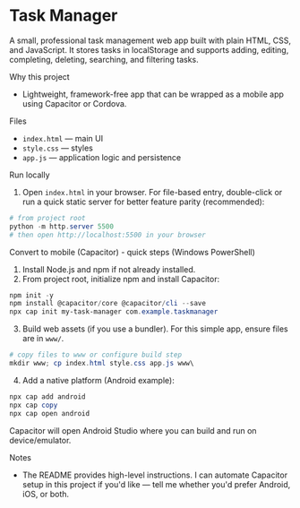 # Task Manager

A small, professional task management web app built with plain HTML, CSS, and JavaScript. It stores tasks in localStorage and supports adding, editing, completing, deleting, searching, and filtering tasks.

Why this project
- Lightweight, framework-free app that can be wrapped as a mobile app using Capacitor or Cordova.

Files
- `index.html` — main UI
- `style.css` — styles
- `app.js` — application logic and persistence

Run locally
1. Open `index.html` in your browser. For file-based entry, double-click or run a quick static server for better feature parity (recommended):

```powershell
# from project root
python -m http.server 5500
# then open http://localhost:5500 in your browser
```

Convert to mobile (Capacitor) - quick steps (Windows PowerShell)
1. Install Node.js and npm if not already installed.
2. From project root, initialize npm and install Capacitor:

```powershell
npm init -y
npm install @capacitor/core @capacitor/cli --save
npx cap init my-task-manager com.example.taskmanager
```

3. Build web assets (if you use a bundler). For this simple app, ensure files are in `www/`.

```powershell
# copy files to www or configure build step
mkdir www; cp index.html style.css app.js www\
```

4. Add a native platform (Android example):

```powershell
npx cap add android
npx cap copy
npx cap open android
```

Capacitor will open Android Studio where you can build and run on device/emulator.

Notes
- The README provides high-level instructions. I can automate Capacitor setup in this project if you'd like — tell me whether you'd prefer Android, iOS, or both.
